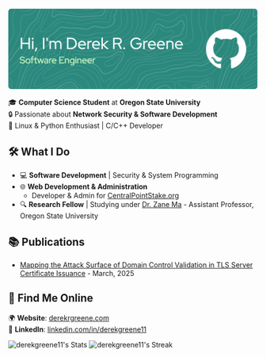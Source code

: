 ![Header](./github-header-image.png)


🎓 **Computer Science Student** at **Oregon State University**  
🔒 Passionate about **Network Security & Software Development**  
🐍 Linux & Python Enthusiast | C/C++ Developer  

## 🛠️ What I Do  
- 💻 **Software Development** | Security & System Programming  
- 🌐 **Web Development & Administration**  
  - Developer & Admin for [CentralPointStake.org](https://centralpointstake.org)  
- 🔍 **Research Fellow** | Studying under [Dr. Zane Ma](https://zanema.com/) - Assistant Professor, Oregon State University

## 📚 Publications
- [Mapping the Attack Surface of Domain Control Validation in TLS Server Certificate
Issuance](https://derekrgreene.com/static/sources/research/MappingtheAttackSurfaceofDomainControlValidationinTLSServerCertificateIssuance.pdf) - March, 2025

## 🔗 Find Me Online  
🌍 **Website**: [derekrgreene.com](https://derekrgreene.com)  
💼 **LinkedIn**: [linkedin.com/in/derekgreene11](https://www.linkedin.com/in/derekgreene11/)  

![derekgreene11's Stats](https://github-readme-stats.vercel.app/api?username=derekgreene11&theme=solarized-dark&show_icons=true&hide_border=true&count_private=true) ![derekgreene11's Streak](https://github-readme-streak-stats.herokuapp.com/?user=derekgreene11&theme=solarized-dark&hide_border=true)

